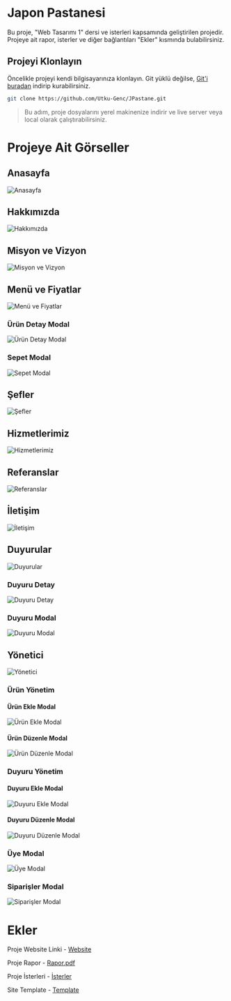 # Japon Pastanesi

Bu proje, "Web Tasarımı 1" dersi ve isterleri kapsamında geliştirilen projedir. Projeye ait rapor, isterler ve diğer bağlantıları "Ekler" kısmında bulabilirsiniz.

## Projeyi Klonlayın

Öncelikle projeyi kendi bilgisayarınıza klonlayın. Git yüklü değilse, [Git'i buradan](https://git-scm.com/) indirip kurabilirsiniz.
```bash
git clone https://github.com/Utku-Genc/JPastane.git
```
>Bu adım, proje dosyalarını yerel makinenize indirir ve live server veya local olarak çalıştırabilirsiniz.

# Projeye Ait Görseller

## Anasayfa

![Anasayfa](https://github.com/user-attachments/assets/baa0a57e-d648-4d35-827e-0fc53c2b0481)

## Hakkımızda

![Hakkımızda](https://github.com/user-attachments/assets/71b6c310-0e5d-4107-9a8d-e0db105695f3)

## Misyon ve Vizyon

![Misyon ve Vizyon](https://github.com/user-attachments/assets/a7bbb9cb-fd01-4f3f-8e6e-acf62b520a72)

## Menü ve Fiyatlar

![Menü ve Fiyatlar](https://github.com/user-attachments/assets/975724e5-4d5e-4321-b51f-634e63d109bc)

### Ürün Detay Modal

![ Ürün Detay Modal](https://github.com/user-attachments/assets/8554a0ad-0bfd-4f15-af30-b561acece17d)

### Sepet Modal

![Sepet Modal](https://github.com/user-attachments/assets/33a632cc-02dd-4653-afcb-546bad565868)

## Şefler

![Şefler](https://github.com/user-attachments/assets/5dd37109-bf69-4c67-a719-1dea3f751d92)

## Hizmetlerimiz

![Hizmetlerimiz](https://github.com/user-attachments/assets/7561289e-8f70-4eb1-b9d9-248bbb018869)

## Referanslar

![Referanslar](https://github.com/user-attachments/assets/ce831721-be7d-4d3f-b7dd-b69dcfa05c16)

## İletişim

![İletişim](https://github.com/user-attachments/assets/8b425ecd-f971-47e5-b77b-9b4e03a2ac26)

## Duyurular

![Duyurular](https://github.com/user-attachments/assets/05174bc3-46cd-40ac-9f7c-7086a105ded6)

### Duyuru Detay

![Duyuru Detay](https://github.com/user-attachments/assets/b338d43a-9f83-4ec0-aec6-12180250ad09)

### Duyuru Modal

![Duyuru Modal](https://github.com/user-attachments/assets/c2fad43a-55d2-4025-b9f6-f0efa86566c0)

## Yönetici

![Yönetici](https://github.com/user-attachments/assets/dce2a411-be64-4f98-b61b-f88e66ead036)

### Ürün Yönetim
#### Ürün Ekle Modal 

![Ürün Ekle Modal](https://github.com/user-attachments/assets/c21498c6-dff0-4dce-81b4-a184c503df19)

#### Ürün Düzenle Modal 

![Ürün Düzenle Modal](https://github.com/user-attachments/assets/b6738401-8267-44dc-acce-c1f6b3c533c1)

### Duyuru Yönetim
#### Duyuru Ekle Modal 

![Duyuru Ekle Modal](https://github.com/user-attachments/assets/a1dc2482-3eeb-4a99-a555-c25b7b152b3a)

#### Duyuru Düzenle Modal 

![Duyuru Düzenle Modal](https://github.com/user-attachments/assets/2d1d0ef7-2aa4-4991-8254-236626435dad)

### Üye Modal

![Üye Modal](https://github.com/user-attachments/assets/3b217a43-9dec-4e5e-acec-e1725ace18ed)

### Siparişler Modal
![Siparişler Modal](https://github.com/user-attachments/assets/3753eb6f-a7a7-4288-81bd-5e9bd11cd375)

# Ekler

Proje Website Linki - [Website](https://utku-genc.github.io/JPastane/)

Proje Rapor - [Rapor.pdf](https://github.com/user-attachments/files/18053905/221307023_UtkuGenc.pdf)

Proje İsterleri - [İsterler](https://github.com/user-attachments/files/18051728/WebTasarimDersiProjesi.pdf)

Site Template - [Template](https://themewagon.com/themes/free-bootstrap-5-html5-cake-shop-website-template-cakezone/)

